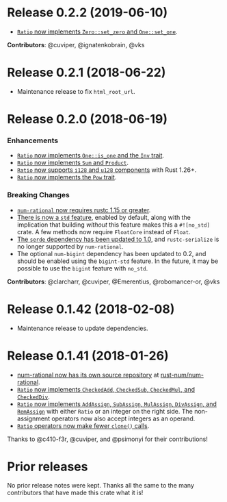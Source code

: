 # Release 0.2.2 (2019-06-10)

- [`Ratio` now implements `Zero::set_zero` and `One::set_one`][47].

**Contributors**: @cuviper, @ignatenkobrain, @vks

[47]: https://github.com/rust-num/num-rational/pull/47

# Release 0.2.1 (2018-06-22)

- Maintenance release to fix `html_root_url`.

# Release 0.2.0 (2018-06-19)

### Enhancements

- [`Ratio` now implements `One::is_one` and the `Inv` trait][19].
- [`Ratio` now implements `Sum` and `Product`][25].
- [`Ratio` now supports `i128` and `u128` components][29] with Rust 1.26+.
- [`Ratio` now implements the `Pow` trait][21].

### Breaking Changes

- [`num-rational` now requires rustc 1.15 or greater][18].
- [There is now a `std` feature][23], enabled by default, along with the
  implication that building *without* this feature makes this a `#![no_std]`
  crate.  A few methods now require `FloatCore` instead of `Float`.
- [The `serde` dependency has been updated to 1.0][24], and `rustc-serialize`
  is no longer supported by `num-rational`.
- The optional `num-bigint` dependency has been updated to 0.2, and should be
  enabled using the `bigint-std` feature.  In the future, it may be possible
  to use the `bigint` feature with `no_std`.

**Contributors**: @clarcharr, @cuviper, @Emerentius, @robomancer-or, @vks

[18]: https://github.com/rust-num/num-rational/pull/18
[19]: https://github.com/rust-num/num-rational/pull/19
[21]: https://github.com/rust-num/num-rational/pull/21
[23]: https://github.com/rust-num/num-rational/pull/23
[24]: https://github.com/rust-num/num-rational/pull/24
[25]: https://github.com/rust-num/num-rational/pull/25
[29]: https://github.com/rust-num/num-rational/pull/29


# Release 0.1.42 (2018-02-08)

- Maintenance release to update dependencies.


# Release 0.1.41 (2018-01-26)

- [num-rational now has its own source repository][num-356] at [rust-num/num-rational][home].
- [`Ratio` now implements `CheckedAdd`, `CheckedSub`, `CheckedMul`, and `CheckedDiv`][11].
- [`Ratio` now implements `AddAssign`, `SubAssign`, `MulAssign`, `DivAssign`, and `RemAssign`][12]
  with either `Ratio` or an integer on the right side.  The non-assignment operators now also
  accept integers as an operand.
- [`Ratio` operators now make fewer `clone()` calls][14].

Thanks to @c410-f3r, @cuviper, and @psimonyi for their contributions!

[home]: https://github.com/rust-num/num-rational
[num-356]: https://github.com/rust-num/num/pull/356
[11]: https://github.com/rust-num/num-rational/pull/11
[12]: https://github.com/rust-num/num-rational/pull/12
[14]: https://github.com/rust-num/num-rational/pull/14


# Prior releases

No prior release notes were kept.  Thanks all the same to the many
contributors that have made this crate what it is!
